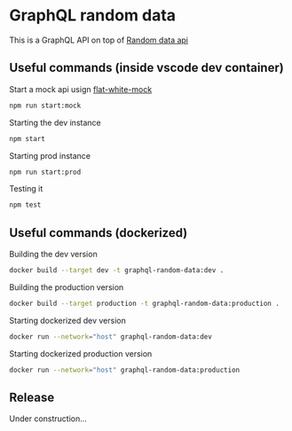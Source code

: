 # GraphQL random data

This is a GraphQL API on top of [Random data api](https://random-data-api.com/documentation)

## Useful commands (inside vscode dev container)

Start a mock api usign [flat-white-mock](https://github.com/elninhojs/flat-white/)

```sh
npm run start:mock
```

Starting the dev instance
```sh
npm start
```

Starting prod instance 
```sh
npm run start:prod
```

Testing it 

```sh
npm test
```

## Useful commands (dockerized)

Building the dev version
```sh
docker build --target dev -t graphql-random-data:dev .
```

Building the production version
```sh
docker build --target production -t graphql-random-data:production .
```

Starting dockerized dev version
```sh
docker run --network="host" graphql-random-data:dev
```

Starting dockerized production version
```sh
docker run --network="host" graphql-random-data:production
```
## Release
 
Under construction...